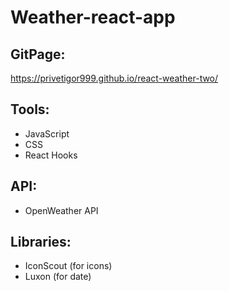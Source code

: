 # Weather-react-app

## GitPage:

https://privetigor999.github.io/react-weather-two/

## Tools:

- JavaScript
- CSS
- React Hooks

## API:

- OpenWeather API

## Libraries:

- IconScout (for icons)
- Luxon (for date)
